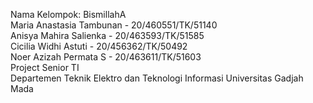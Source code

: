 Nama Kelompok: BismillahA <br>
Maria Anastasia Tambunan - 20/460551/TK/51140 <br>
Anisya Mahira Salienka - 20/463593/TK/51585 <br>
Cicilia Widhi Astuti - 20/456362/TK/50492 <br>
Noer Azizah Permata S - 20/463611/TK/51603 <br>
Project Senior TI <br>
Departemen Teknik Elektro dan Teknologi Informasi Universitas Gadjah Mada 